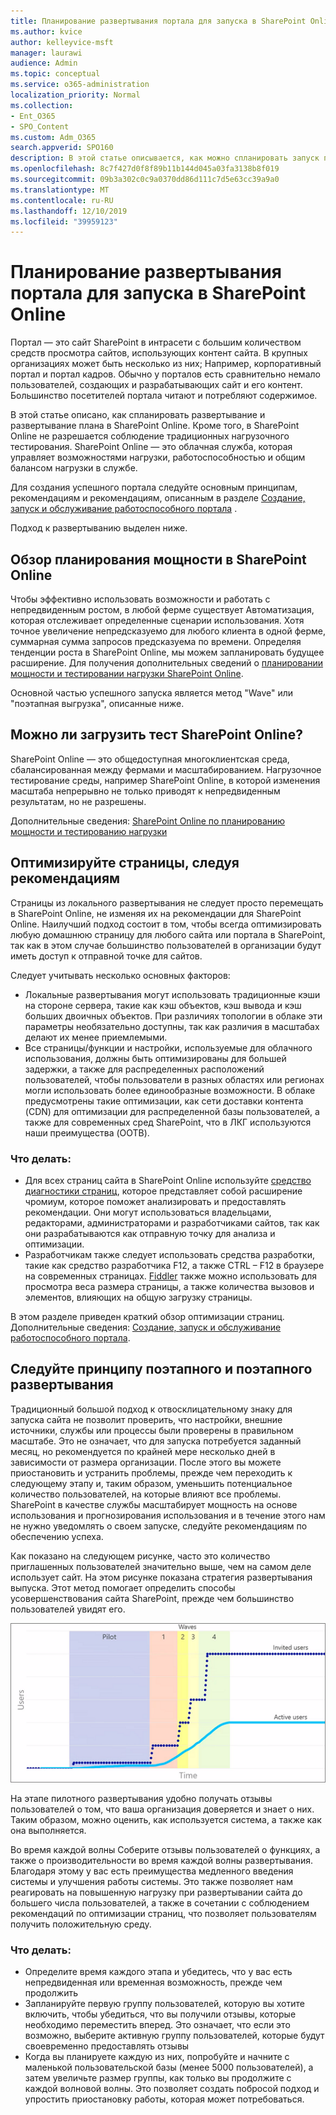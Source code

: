 ```yaml
---
title: Планирование развертывания портала для запуска в SharePoint Online
ms.author: kvice
author: kelleyvice-msft
manager: laurawi
audience: Admin
ms.topic: conceptual
ms.service: o365-administration
localization_priority: Normal
ms.collection:
- Ent_O365
- SPO_Content
ms.custom: Adm_O365
search.appverid: SPO160
description: В этой статье описывается, как можно спланировать запуск портала в SharePoint Online и какие действия предпринять для успешного запуска.
ms.openlocfilehash: 8c7f427d0f8f89b11b144d045a03fa3138b8f019
ms.sourcegitcommit: 09b3a302c0c9a0370dd86d111c7d5e63cc39a9a0
ms.translationtype: MT
ms.contentlocale: ru-RU
ms.lasthandoff: 12/10/2019
ms.locfileid: "39959123"
---
```

# <a name="planning-your-portal-launch-roll-out-plan-in-sharepoint-online"></a>Планирование развертывания портала для запуска в SharePoint Online

Портал — это сайт SharePoint в интрасети с большим количеством средств просмотра сайтов, использующих контент сайта. В крупных организациях может быть несколько из них; Например, корпоративный портал и портал кадров. Обычно у порталов есть сравнительно немало пользователей, создающих и разрабатывающих сайт и его контент. Большинство посетителей портала читают и потребляют содержимое.

В этой статье описано, как спланировать развертывание и развертывание плана в SharePoint Online. Кроме того, в SharePoint Online не разрешается соблюдение традиционных нагрузочного тестирования. SharePoint Online — это облачная служба, которая управляет возможностями нагрузки, работоспособностью и общим балансом нагрузки в службе.

Для создания успешного портала следуйте основным принципам, рекомендациям и рекомендациям, описанным в разделе [Создание, запуск и обслуживание работоспособного портала](https://go.microsoft.com/fwlink/?linkid=2105838) . 

Подход к развертыванию выделен ниже.

## <a name="overview-of-capacity-planning-in-sharepoint-online"></a>Обзор планирования мощности в SharePoint Online
Чтобы эффективно использовать возможности и работать с непредвиденным ростом, в любой ферме существует Автоматизация, которая отслеживает определенные сценарии использования. Хотя точное увеличение непредсказуемо для любого клиента в одной ферме, суммарная сумма запросов предсказуема по времени. Определяя тенденции роста в SharePoint Online, мы можем запланировать будущее расширение. Для получения дополнительных сведений о [планировании мощности и тестировании нагрузки SharePoint Online](https://docs.microsoft.com/office365/enterprise/capacity-planning-and-load-testing-sharepoint-online).

Основной частью успешного запуска является метод "Wave" или "поэтапная выгрузка", описанные ниже. 

## <a name="can-i-load-test-sharepoint-online"></a>Можно ли загрузить тест SharePoint Online?
SharePoint Online — это общедоступная многоклиентская среда, сбалансированная между фермами и масштабированием. Нагрузочное тестирование среды, например SharePoint Online, в которой изменения масштаба непрерывно не только приводят к непредвиденным результатам, но не разрешены. 

Дополнительные сведения: [SharePoint Online по планированию мощности и тестированию нагрузки](https://docs.microsoft.com/office365/enterprise/capacity-planning-and-load-testing-sharepoint-online)

## <a name="optimize-pages-by-following-recommended-guidelines"></a>Оптимизируйте страницы, следуя рекомендациям
Страницы из локального развертывания не следует просто перемещать в SharePoint Online, не изменяя их на рекомендации для SharePoint Online. Наилучший подход состоит в том, чтобы всегда оптимизировать любую домашнюю страницу для любого сайта или портала в SharePoint, так как в этом случае большинство пользователей в организации будут иметь доступ к отправной точке для сайтов.

Следует учитывать несколько основных факторов:
- Локальные развертывания могут использовать традиционные кэши на стороне сервера, такие как кэш объектов, кэш вывода и кэш больших двоичных объектов. При различиях топологии в облаке эти параметры необязательно доступны, так как различия в масштабах делают их менее приемлемыми.
- Все страницы/функции и настройки, используемые для облачного использования, должны быть оптимизированы для большей задержки, а также для распределенных расположений пользователей, чтобы пользователи в разных областях или регионах могли использовать более единообразные возможности. В облаке предусмотрены такие оптимизации, как сети доставки контента (CDN) для оптимизации для распределенной базы пользователей, а также для современных сред SharePoint, что в ЛКГ используются наши преимущества (OOTB).

### <a name="what-to-do"></a>Что делать:
 - Для всех страниц сайта в SharePoint Online используйте [средство диагностики страниц](https://aka.ms/perftool), которое представляет собой расширение чромиум, которое поможет анализировать и предоставлять рекомендации. Они могут использоваться владельцами, редакторами, администраторами и разработчиками сайтов, так как они разрабатываются как отправную точку для анализа и оптимизации.
 - Разработчикам также следует использовать средства разработки, такие как средство разработчика F12, а также CTRL – F12 в браузере на современных страницах. [Fiddler](https://www.telerik.com/download/fiddler) также можно использовать для просмотра веса размера страницы, а также количества вызовов и элементов, влияющих на общую загрузку страницы. 

В этом разделе приведен краткий обзор оптимизации страниц.  Дополнительные сведения: [Создание, запуск и обслуживание работоспособного портала](https://go.microsoft.com/fwlink/?linkid=2105838).

## <a name="follow-a-wave--phased-roll-out-approach"></a>Следуйте принципу поэтапного и поэтапного развертывания
Традиционный большой подход к отвосклицательному знаку для запуска сайта не позволит проверить, что настройки, внешние источники, службы или процессы были проверены в правильном масштабе. Это не означает, что для запуска потребуется заданный месяц, но рекомендуется по крайней мере несколько дней в зависимости от размера организации. После этого вы можете приостановить и устранить проблемы, прежде чем переходить к следующему этапу и, таким образом, уменьшить потенциальное количество пользователей, на которые влияют все проблемы. SharePoint в качестве службы масштабирует мощность на основе использования и прогнозирования использования и в течение этого нам не нужно уведомлять о своем запуске, следуйте рекомендациям по обеспечению успеха.
  
Как показано на следующем рисунке, часто это количество приглашенных пользователей значительно выше, чем на самом деле использует сайт. На этом рисунке показана стратегия развертывания выпуска. Этот метод помогает определить способы усовершенствования сайта SharePoint, прежде чем большинство пользователей увидят его.
  
![Диаграмма, показывающая приглашенных и активных пользователей](media/0bc14a20-9420-4986-b9b9-fbcd2c6e0fb9.png)
  
На этапе пилотного развертывания удобно получать отзывы пользователей о том, что ваша организация доверяется и знает о них. Таким образом, можно оценить, как используется система, а также как она выполняется.
  
Во время каждой волны Соберите отзывы пользователей о функциях, а также о производительности во время каждой волны развертывания. Благодаря этому у вас есть преимущества медленного введения системы и улучшения работы системы. Это также позволяет нам реагировать на повышенную нагрузку при развертывании сайта до большего числа пользователей, а также в сочетании с соблюдением рекомендаций по оптимизации страниц, что позволяет пользователям получить положительную среду.

### <a name="what-to-do"></a>Что делать:
- Определите время каждого этапа и убедитесь, что у вас есть непредвиденная или временная возможность, прежде чем продолжить
- Запланируйте первую группу пользователей, которую вы хотите включить, чтобы убедиться, что вы получили отзывы, которые необходимо переместить вперед. Это означает, что если это возможно, выберите активную группу пользователей, которые будут своевременно предоставлять отзывы
- Когда вы планируете каждую из них, попробуйте и начните с маленькой пользовательской базы (менее 5000 пользователей), а затем увеличьте размер группы, как только вы продолжите с каждой волновой волны. Это позволяет создать побросой подход и упростить приостановку работы, которая может потребоваться.
